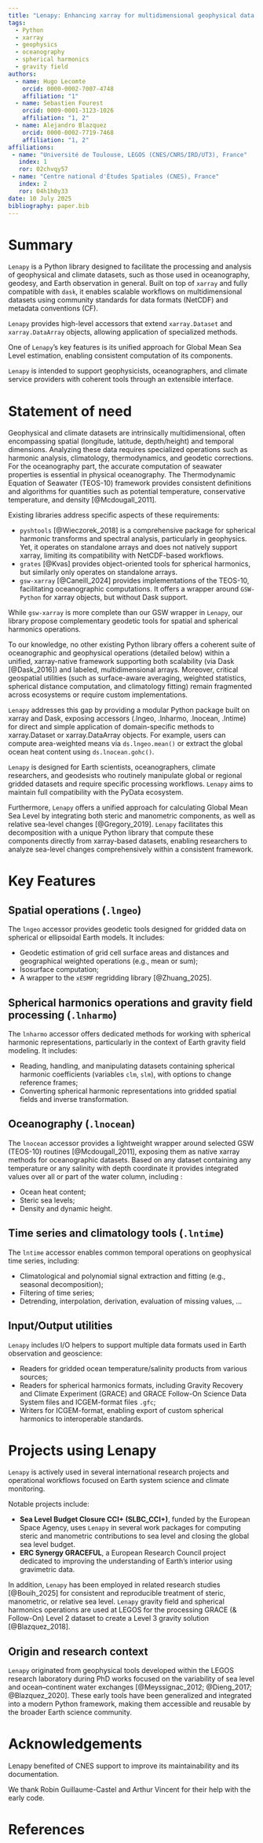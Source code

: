 ```yaml
---
title: "Lenapy: Enhancing xarray for multidimensional geophysical data analysis"
tags:
  - Python
  - xarray
  - geophysics
  - oceanography
  - spherical harmonics
  - gravity field
authors:
  - name: Hugo Lecomte
    orcid: 0000-0002-7007-4748
    affiliation: "1"
  - name: Sebastien Fourest
    orcid: 0009-0001-3123-1026
    affiliation: "1, 2"
  - name: Alejandro Blazquez
    orcid: 0000-0002-7719-7468
    affiliation: "1, 2"
affiliations:
 - name: "Université de Toulouse, LEGOS (CNES/CNRS/IRD/UT3), France"
   index: 1
   ror: 02chvqy57
 - name: "Centre national d'Études Spatiales (CNES), France"
   index: 2
   ror: 04h1h0y33
date: 10 July 2025
bibliography: paper.bib
---
```


# Summary

`Lenapy` is a Python library designed to facilitate the processing and analysis of geophysical and climate datasets, such as those used in oceanography, geodesy, and Earth observation in general. 
Built on top of `xarray` and fully compatible with `dask`, it enables scalable workflows on multidimensional datasets using community standards for data formats (NetCDF) and metadata conventions (CF).

`Lenapy` provides high-level accessors that extend `xarray.Dataset` and `xarray.DataArray` objects, allowing application of specialized methods.

One of `Lenapy`’s key features is its unified approach for Global Mean Sea Level estimation, enabling consistent computation of its components.

`Lenapy` is intended to support geophysicists, oceanographers, and climate service providers with coherent tools through an extensible interface.



# Statement of need

Geophysical and climate datasets are intrinsically multidimensional, often encompassing spatial (longitude, latitude, depth/height) and temporal dimensions.
Analyzing these data requires specialized operations such as harmonic analysis, climatology, thermodynamics, and geodetic corrections.
For the oceanography part, the accurate computation of seawater properties is essential in physical oceanography.
The Thermodynamic Equation of Seawater (TEOS-10) framework provides consistent definitions and algorithms for quantities such as potential temperature, conservative temperature, and density [@Mcdougall_2011].

Existing libraries address specific aspects of these requirements:

- `pyshtools` [@Wieczorek_2018] is a comprehensive package for spherical harmonic transforms and spectral analysis, particularly in geophysics. Yet, it operates on standalone arrays and does not natively support xarray, limiting its compatibility with NetCDF-based workflows.
- `grates` [@Kvas] provides object-oriented tools for spherical harmonics, but similarly only operates on standalone arrays.
- `gsw-xarray` [@Caneill_2024] provides implementations of the TEOS-10, facilitating oceanographic computations. It offers a wrapper around `GSW-Python` for xarray objects, but without Dask support.

While `gsw-xarray` is more complete than our GSW wrapper in `Lenapy`, our library propose complementary geodetic tools for spatial and spherical harmonics operations.

To our knowledge, no other existing Python library offers a coherent suite of oceanographic and geophysical operations (detailed below) within a unified, xarray-native framework supporting both scalability (via Dask [@Dask_2016]) and labeled, multidimensional arrays.
Moreover, critical geospatial utilities (such as surface-aware averaging, weighted statistics, spherical distance computation, and climatology fitting) remain fragmented across ecosystems or require custom implementations.

`Lenapy` addresses this gap by providing a modular Python package built on xarray and Dask, exposing accessors (.lngeo, .lnharmo, .lnocean, .lntime) for direct and simple application of domain-specific methods to xarray.Dataset or xarray.DataArray objects. 
For example, users can compute area-weighted means via `ds.lngeo.mean()` or extract the global ocean heat content using `ds.lnocean.gohc()`.

`Lenapy` is designed for Earth scientists, oceanographers, climate researchers, and geodesists who routinely manipulate global or regional gridded datasets and require specific processing workflows.
`Lenapy` aims to maintain full compatibility with the PyData ecosystem.

Furthermore, `Lenapy` offers a unified approach for calculating Global Mean Sea Level by integrating both steric and manometric components, as well as relative sea-level changes [@Gregory_2019].
`Lenapy` facilitates this decomposition with a unique Python library that compute these components directly from xarray-based datasets, enabling researchers to analyze sea-level changes comprehensively within a consistent framework.


# Key Features
## Spatial operations (`.lngeo`)

The `lngeo` accessor provides geodetic tools designed for gridded data on spherical or ellipsoidal Earth models. It includes:

- Geodetic estimation of grid cell surface areas and distances and geographical weighted operations (e.g., mean or sum);
- Isosurface computation;
- A wrapper to the `xESMF` regridding library [@Zhuang_2025].

## Spherical harmonics operations and gravity field processing (`.lnharmo`)

The `lnharmo` accessor offers dedicated methods for working with spherical harmonic representations, particularly in the context of Earth gravity field modeling. It includes:

- Reading, handling, and manipulating datasets containing spherical harmonic coefficients (variables `clm`, `slm`), with options to change reference frames;
- Converting spherical harmonic representations into gridded spatial fields and inverse transformation.

## Oceanography (`.lnocean`)

The `lnocean` accessor provides a lightweight wrapper around selected GSW (TEOS-10) routines [@Mcdougall_2011], exposing them as native xarray methods for oceanographic datasets. 
Based on any dataset containing any temperature or any salinity with depth coordinate it provides integrated values over all or part of the water column, including :

- Ocean heat content;
- Steric sea levels;
- Density and dynamic height.

## Time series and climatology tools (`.lntime`)

The `lntime` accessor enables common temporal operations on geophysical time series, including:

- Climatological and polynomial signal extraction and fitting (e.g., seasonal decomposition);
- Filtering of time series;
- Detrending, interpolation, derivation, evaluation of missing values, ...

## Input/Output utilities

`Lenapy` includes I/O helpers to support multiple data formats used in Earth observation and geoscience:

- Readers for gridded ocean temperature/salinity products from various sources;
- Readers for spherical harmonics formats, including Gravity Recovery and Climate Experiment (GRACE) and GRACE Follow-On Science Data System files and ICGEM-format files `.gfc`;
- Writers for ICGEM-format, enabling export of custom spherical harmonics to interoperable standards.

# Projects using Lenapy

`Lenapy` is actively used in several international research projects and operational workflows focused on Earth system science and climate monitoring.

Notable projects include:

- **Sea Level Budget Closure CCI+ (SLBC_CCI+)**, funded by the European Space Agency, uses `Lenapy` in several work packages for computing steric and manometric contributions to sea level and closing the global sea level budget.
- **ERC Synergy GRACEFUL**, a European Research Council project dedicated to improving the understanding of Earth’s interior using gravimetric data.

In addition, `Lenapy` has been employed in related research studies [@Bouih_2025] for consistent and reproducible treatment of steric, manometric, or relative sea level.
`Lenapy` gravity field and spherical harmonics operations are used at LEGOS for the processing GRACE (& Follow-On) Level 2 dataset to create a Level 3 gravity solution [@Blazquez_2018].

## Origin and research context

`Lenapy` originated from geophysical tools developed within the LEGOS research laboratory during PhD works focused on the variability of sea level and ocean–continent water exchanges [@Meyssignac_2012; @Dieng_2017; @Blazquez_2020]. 
These early tools have been generalized and integrated into a modern Python framework, making them accessible and reusable by the broader Earth science community.

# Acknowledgements

Lenapy benefited of CNES support to improve its maintainability and its documentation.

We thank Robin Guillaume-Castel and Arthur Vincent for their help with the early code.

# References
